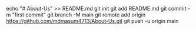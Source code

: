 echo "# About-Us" >> README.md
git init
git add README.md
git commit -m "first commit"
git branch -M main
git remote add origin https://github.com/mdmasum4713/About-Us.git
git push -u origin main
